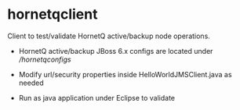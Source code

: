 hornetqclient
=============
Client to test/validate HornetQ active/backup node operations.

- HornetQ active/backup JBoss 6.x configs are located under */hornetqconfigs*

- Modify url/security properties inside HelloWorldJMSClient.java as needed

- Run as java application under Eclipse to validate 
